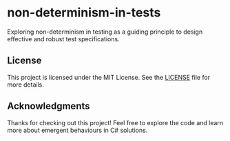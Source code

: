 # non-determinism-in-tests
Exploring non-determinism in testing as a guiding principle to design effective and robust test specifications.

## License ##
This project is licensed under the MIT License. See the [LICENSE](LICENSE) file for more details.

## Acknowledgments ##
Thanks for checking out this project! Feel free to explore the code and learn more about emergent behaviours in C# solutions.
